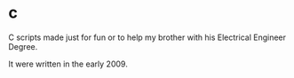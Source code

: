 # c
C scripts made just for fun or to help my brother with his Electrical Engineer Degree.

It were written in the early 2009.
